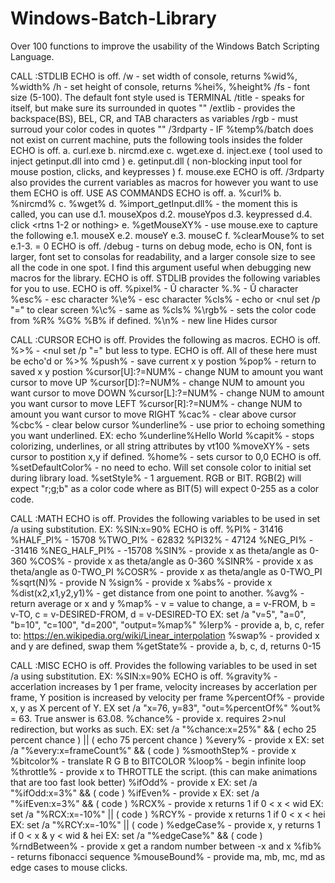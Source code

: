 # Windows-Batch-Library

Over 100 functions to improve the usability of the Windows Batch Scripting Language.

CALL :STDLIB <ARGUEMENTS CAN BE IN ANY ORDER YOU WANT>
ECHO is off.
/w 		  -  set width  of console, returns %wid%, %width%
/h 		  -  set height of console, returns %hei%, %height%
/fs 	  - font size (5-100). The default font style used is TERMINAL
/title    - speaks for itself, but make sure its surrounded in quotes ""
/extlib   - provides the backspace(BS), BEL, CR, and TAB characters as variables
/rgb 	  - must surroud your color codes in quotes ""
/3rdparty - IF %temp%/batch does not exist on current machine,
	puts the following tools insides the folder
ECHO is off.
		a. curl.exe
		b. nircmd.exe
		c. wget.exe
		d. inject.exe ( tool used to inject getinput.dll into cmd )
		e. getinput.dll ( non-blocking input tool for mouse postion, clicks, and keypresses )
		f. mouse.exe
ECHO is off.
	/3rdparty also provides the current variables as macros for however you want to use them
ECHO is off.
			USE AS COMMANDS
ECHO is off.
		a. %curl% <CURL SYNTAX>
		b. %nircmd% <NIRCMD SYNTAX>
		c. %wget% <WGET SYNTAX>
		d. %import_getInput.dll% - the moment this is called, you can use
			d.1. mouseXpos
			d.2. mouseYpos
			d.3. keypressed
			d.4. click <rtns 1-2 or nothing>
		e. %getMouseXY% - use mouse.exe to capture the following
			e.1. mouseX
			e.2. mouseY
			e.3. mouseC
		f. %clearMouse% to set e.1-3. = 0
ECHO is off.
/debug - turns on debug mode, echo is ON, font is larger, font set to consolas
	for readability, and a larger console size to see all the code in one spot. 
	I find this argument useful when debugging new macros for the library.
ECHO is off.
STDLIB provides the following variables for you to use.
ECHO is off.
%pixel% - Û character
%.% 	- Û character
%esc%   - esc character
%\e%    - esc character
%cls%   - echo or <nul set /p "=" to clear screen
%\c%	- same as %cls%
%\rgb%  - sets the color code from %R% %G% %B% if defined.
%\n% 	- new line
Hides cursor


CALL :CURSOR <no arguments>
ECHO is off.
Provides the following as macros.
ECHO is off.
%>% 			  - <nul set /p "=" but less to type.
ECHO is off.
All of these here must be echo'd or %>%
%push% 			  - save current x y postion
%pop% 			  - return to saved x y postion
%cursor[U]:?=NUM% - change NUM to amount you want cursor to move UP
%cursor[D]:?=NUM% - change NUM to amount you want cursor to move DOWN
%cursor[L]:?=NUM% - change NUM to amount you want cursor to move LEFT
%cursor[R]:?=NUM% - change NUM to amount you want cursor to move RIGHT
%cac%			  - clear above cursor
%cbc% 			  - clear below cursor
%underline%		  - use prior to echoing something you want underlined. EX: echo %underline%Hello World
%capit% 		  - stops colorizing, underlines, or all string attributes by vt100
%moveXY%		  - sets cursor to postition x,y if defined.
%home% 			  - sets cursor to 0,0
ECHO is off.
%setDefaultColor% - no need to echo. Will set console color to initial set during library load.
%setStyle% - 1 arguement. RGB or BIT. RGB(2) will expect "r;g;b" as a color code where as BIT(5)
	will expect 0-255 as a color code.
  
  
CALL :MATH <no arguments>
ECHO is off.
Provides the following variables to be used in set /a using substitution. EX: %SIN:x=90%
ECHO is off.
%PI%          -  31416
%HALF_PI%     -  15708
%TWO_PI%      -  62832
%PI32%        -  47124
%NEG_PI%      - -31416
%NEG_HALF_PI% - -15708
%SIN%		  - provide x as  theta/angle as 0-360
%COS% 		  - provide x as theta/angle as 0-360
%SINR%		  - provide x as theta/angle as 0-TWO_PI
%COSR% 		  - provide x as theta/angle as 0-TWO_PI
%sqrt(N)%	  - provide N
%sign%		  - provide x
%abs% 		  - provide x
%dist(x2,x1,y2,y1)% - get distance from one point to another.
%avg% 		  - return average or x and y 
%map%		  - v = value to change, a = v-FROM, b = v-TO, c = v-DESIRED-FROM, d = v-DESIRED-TO
				EX: set /a "v=5", "a=0", "b=10", "c=100", "d=200", "output=%map%"
%lerp% 		  - provide a, b, c, refer to: https://en.wikipedia.org/wiki/Linear_interpolation
%swap% 		  - provided x and y are defined, swap them
%getState% 	  - provide a, b, c, d, returns 0-15


CALL :MISC <no arguments>
ECHO is off.
Provides the following variables to be used in set /a using substitution. EX: %SIN:x=90%
ECHO is off.
%gravity% 		- accerlation increases by 1 per frame,
				  velocity increases by accerlation per frame,
				  Y position is increased by velocity per frame
%percentOf%		- provide x, y as X percent of Y. EX set /a "x=76, y=83", "out=%percentOf%" %out% = 63. True answer is 63.08.
%chance% 		- provide x. requires 2>nul redirection, but works as such.
					EX: set /a "%chance:x=25%" && ( echo 25 percent chance ) || ( echo 75 percent chance )
%every%			- provide x  EX: set /a "%every:x=frameCount%" && ( code )
%smoothStep% 	- provide x
%bitcolor% 		- translate R G B to BITCOLOR
%loop% 			- begin infinite loop
%throttle%		- provide x to THROTTLE the script. (this can make animations that are too fast look better)
%ifOdd% 		- provide x  EX:  set /a "%ifOdd:x=3%" && ( code )
%ifEven% 		- provide x  EX:  set /a "%ifEven:x=3%" && ( code )
%RCX% 			- provide x returns 1 if 0 < x < wid  EX:  set /a "%RCX:x=-10%" || ( code )
%RCY% 			- provide x returns 1 if 0 < x < hei  EX:  set /a "%RCY:x=-10%" || ( code )
%edgeCase% 		- provide x, y returns 1 if 0 < x & y < wid & hei   EX:  set /a "%edgeCase%" && ( code )
%rndBetween% 	- provide x  get a random number between -x and x
%fib%			- returns fibonacci sequence
%mouseBound% 	- provide ma, mb, mc, md as edge cases to mouse clicks.
